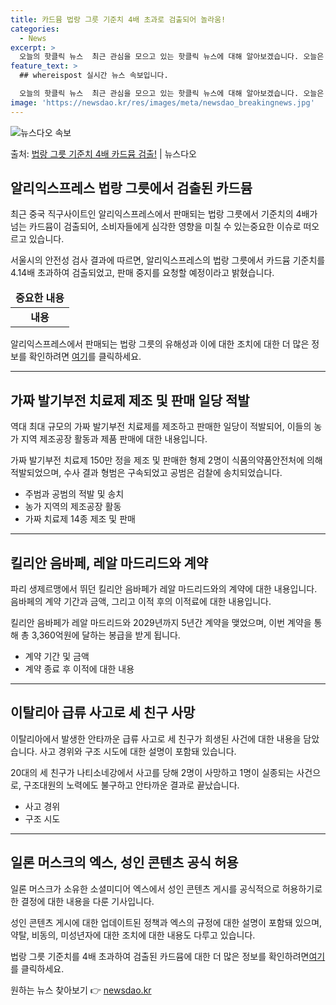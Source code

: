 ```yaml
---
title: 카드뮴 법랑 그릇 기준치 4배 초과로 검출되어 놀라움!
categories:
  - News
excerpt: >
  오늘의 핫클릭 뉴스  최근 관심을 모으고 있는 핫클릭 뉴스에 대해 알아보겠습니다. 오늘은 여러 분야에서 뜨거…
feature_text: >
  ## whereispost 실시간 뉴스 속보입니다.

  오늘의 핫클릭 뉴스  최근 관심을 모으고 있는 핫클릭 뉴스에 대해 알아보겠습니다. 오늘은 여러 분야에서 뜨거…
image: 'https://newsdao.kr/res/images/meta/newsdao_breakingnews.jpg'
---
```


![뉴스다오 속보](https://newsdao.kr/res/images/meta/newsdao_breakingnews.jpg)

<p>출처: <a href="https://newsdao.kr/4061" rel="dofollow">법랑 그릇 기준치 4배 카드뮴 검출!</a> | 뉴스다오</p>

<h2 data-ke-size="size26">알리익스프레스 법랑 그릇에서 검출된 카드뮴</h2>
<p data-ke-size="size16">최근 중국 직구사이트인 알리익스프레스에서 판매되는 법랑 그릇에서 기준치의 4배가 넘는 카드뮴이 검출되어, 소비자들에게 심각한 영향을 미칠 수 있는중요한 이슈로 떠오르고 있습니다.</p>
<p data-ke-size="size16">서울시의 안전성 검사 결과에 따르면, 알리익스프레스의 법랑 그릇에서 카드뮴 기준치를 4.14배 초과하여 검출되었고, 판매 중지를 요청할 예정이라고 밝혔습니다.</p>
<table>
<thead>
<tr>
<td style="text-align: center; height: 17px;"><b>중요한 내용</b></td>
</tr>
</thead>
<tbody>
<tr>
<td style="text-align: center; height: 17px;"><b>내용</b></td>
</tr>
</tbody>
</table>
<p data-ke-size="size16">알리익스프레스에서 판매되는 법랑 그릇의 유해성과 이에 대한 조치에 대한 더 많은 정보를 확인하려면 <a href="https://newsdao.kr/4061">여기</a>를 클릭하세요.</p>
<hr>
<h2 data-ke-size="size26">가짜 발기부전 치료제 제조 및 판매 일당 적발</h2>
<p data-ke-size="size16">역대 최대 규모의 가짜 발기부전 치료제를 제조하고 판매한 일당이 적발되어, 이들의 농가 지역 제조공장 활동과 제품 판매에 대한 내용입니다.</p>
<p data-ke-size="size16">가짜 발기부전 치료제 150만 정을 제조 및 판매한 형제 2명이 식품의약품안전처에 의해 적발되었으며, 수사 결과 형범은 구속되었고 공범은 검찰에 송치되었습니다.</p>
<ul>
<li>주범과 공범의 적발 및 송치</li>
<li>농가 지역의 제조공장 활동</li>
<li>가짜 치료제 14종 제조 및 판매</li>
</ul>
<hr>
<h2 data-ke-size="size26">킬리안 음바페, 레알 마드리드와 계약</h2>
<p data-ke-size="size16">파리 생제르맹에서 뛰던 킬리안 음바페가 레알 마드리드와의 계약에 대한 내용입니다. 음바페의 계약 기간과 금액, 그리고 이적 후의 이적료에 대한 내용입니다.</p>
<p data-ke-size="size16">킬리안 음바페가 레알 마드리드와 2029년까지 5년간 계약을 맺었으며, 이번 계약을 통해 총 3,360억원에 달하는 봉급을 받게 됩니다.</p>
<ul>
<li>계약 기간 및 금액</li>
<li>계약 종료 후 이적에 대한 내용</li>
</ul>
<hr>
<h2 data-ke-size="size26">이탈리아 급류 사고로 세 친구 사망</h2>
<p data-ke-size="size16">이탈리아에서 발생한 안타까운 급류 사고로 세 친구가 희생된 사건에 대한 내용을 담았습니다. 사고 경위와 구조 시도에 대한 설명이 포함돼 있습니다.</p>
<p data-ke-size="size16">20대의 세 친구가 나티소네강에서 사고를 당해 2명이 사망하고 1명이 실종되는 사건으로, 구조대원의 노력에도 불구하고 안타까운 결과로 끝났습니다.</p>
<ul>
<li>사고 경위</li>
<li>구조 시도</li>
</ul>
<hr>
<h2 data-ke-size="size26">일론 머스크의 엑스, 성인 콘텐츠 공식 허용</h2>
<p data-ke-size="size16">일론 머스크가 소유한 소셜미디어 엑스에서 성인 콘텐츠 게시를 공식적으로 허용하기로 한 결정에 대한 내용을 다룬 기사입니다.</p>
<p data-ke-size="size16">성인 콘텐츠 게시에 대한 업데이트된 정책과 엑스의 규정에 대한 설명이 포함돼 있으며, 약탈, 비동의, 미성년자에 대한 조치에 대한 내용도 다루고 있습니다.</p>
<p data-ke-size="size16">법랑 그릇 기준치를 4배 초과하여 검출된 카드뮴에 대한 더 많은 정보를 확인하려면<a href="https://newsdao.kr/4061">여기</a>를 클릭하세요.</p>
 

원하는 뉴스 찾아보기 👉 <a href="https://newsdao.kr" rel="dofollow">newsdao.kr</a>



